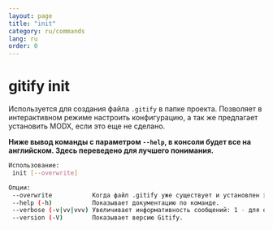 ```yaml
---
layout: page
title: "init"
category: ru/commands
lang: ru
order: 0
---
```


# gitify init

Используется для создания файла `.gitify` в папке проекта. Позволяет в интерактивном режиме настроить конфигурацию, а так же предлагает установить MODX, если это еще не сделано.

__Ниже вывод команды с параметром `--help`, в консоли будет все на английском. Здесь переведено для лучшего понимания.__

```bash
Использование:
 init [--overwrite]

Опции:
 --overwrite           Когда файл .gitify уже существует и установлен этот флаг, он будет перезаписан.
 --help (-h)           Показывает документацию по команде.
 --verbose (-v|vv|vvv) Увеличивает информативность сообщений: 1 - для обычного вывода, 2 - для более подробного вывода и 3 - для дебага.
 --version (-V)        Показывает версию Gitify.
```
